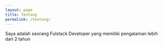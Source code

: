 ```yaml
---
layout: page
title: Tentang
permalink: /tentang/
---
```


Saya adalah seorang Fulstack Developer yang memiliki pengalaman lebih dari 2 tahun
